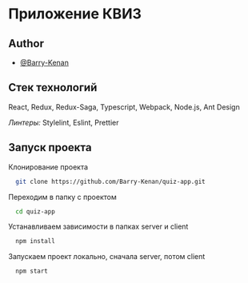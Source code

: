 # Приложение КВИЗ

## Author

- [@Barry-Kenan](https://github.com/Barry-Kenan)

## Стек технологий

React, Redux, Redux-Saga, Typescript, Webpack, Node.js, Ant Design

_Линтеры:_ Stylelint, Eslint, Prettier

## Запуск проекта

Клонирование проекта

```bash
  git clone https://github.com/Barry-Kenan/quiz-app.git
```

Переходим в папку с проектом

```bash
  cd quiz-app
```

Устанавливаем зависимости в папках server и client

```bash
  npm install
```

Запускаем проект локально, сначала server, потом client

```bash
  npm start
```
